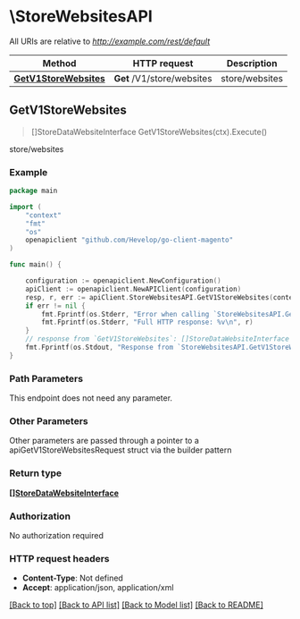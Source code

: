 # \StoreWebsitesAPI

All URIs are relative to *http://example.com/rest/default*

Method | HTTP request | Description
------------- | ------------- | -------------
[**GetV1StoreWebsites**](StoreWebsitesAPI.md#GetV1StoreWebsites) | **Get** /V1/store/websites | store/websites



## GetV1StoreWebsites

> []StoreDataWebsiteInterface GetV1StoreWebsites(ctx).Execute()

store/websites



### Example

```go
package main

import (
	"context"
	"fmt"
	"os"
	openapiclient "github.com/Hevelop/go-client-magento"
)

func main() {

	configuration := openapiclient.NewConfiguration()
	apiClient := openapiclient.NewAPIClient(configuration)
	resp, r, err := apiClient.StoreWebsitesAPI.GetV1StoreWebsites(context.Background()).Execute()
	if err != nil {
		fmt.Fprintf(os.Stderr, "Error when calling `StoreWebsitesAPI.GetV1StoreWebsites``: %v\n", err)
		fmt.Fprintf(os.Stderr, "Full HTTP response: %v\n", r)
	}
	// response from `GetV1StoreWebsites`: []StoreDataWebsiteInterface
	fmt.Fprintf(os.Stdout, "Response from `StoreWebsitesAPI.GetV1StoreWebsites`: %v\n", resp)
}
```

### Path Parameters

This endpoint does not need any parameter.

### Other Parameters

Other parameters are passed through a pointer to a apiGetV1StoreWebsitesRequest struct via the builder pattern


### Return type

[**[]StoreDataWebsiteInterface**](StoreDataWebsiteInterface.md)

### Authorization

No authorization required

### HTTP request headers

- **Content-Type**: Not defined
- **Accept**: application/json, application/xml

[[Back to top]](#) [[Back to API list]](../README.md#documentation-for-api-endpoints)
[[Back to Model list]](../README.md#documentation-for-models)
[[Back to README]](../README.md)

